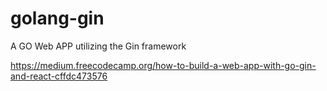 # golang-gin
A GO Web APP utilizing the Gin framework

https://medium.freecodecamp.org/how-to-build-a-web-app-with-go-gin-and-react-cffdc473576
